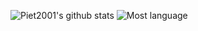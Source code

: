 ![Piet2001's github stats](https://github-readme-stats.vercel.app/api?username=Piet2001&count_private=true&show_icons=true)
![Most language](https://github-readme-stats.anuraghazra1.vercel.app/api/top-langs/?username=piet2001&langs_count=30)
